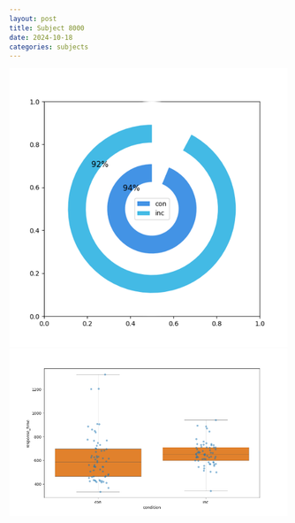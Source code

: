 ```yaml
---
layout: post
title: Subject 8000
date: 2024-10-18
categories: subjects
---
```


![](data/8000/run-17/8000_accuracy_by_condition.png)
![](data/8000/run-17/8000_rt.png)
